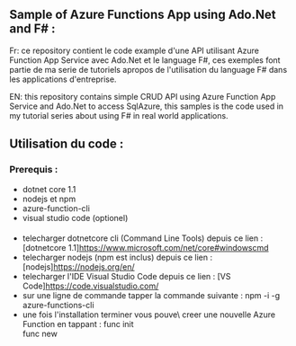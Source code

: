 ## Sample of Azure Functions App using Ado.Net and F# :

Fr: ce repository contient le code example d'une API utilisant Azure Function App Service avec Ado.Net et le language F#,
ces exemples font partie de ma serie de tutoriels apropos de l'utilisation du language F# dans les applications d'entreprise.

EN: this repository contains simple CRUD API using Azure Function App Service and Ado.Net to access SqlAzure,
this samples is the code used in my tutorial series about using F# in real world applications.

## Utilisation du code :
### Prerequis :
- dotnet core 1.1
- nodejs et npm 
- azure-function-cli 
- visual studio code (optionel)

#### 
- telecharger dotnetcore cli (Command Line Tools) depuis ce lien :
  [dotnetcore 1.1]https://www.microsoft.com/net/core#windowscmd
- telecharger nodejs (npm est inclus) depuis ce lien : 
  [nodejs]https://nodejs.org/en/
- telecharger l'IDE Visual Studio Code depuis ce lien : 
  [VS Code]https://code.visualstudio.com/
- sur une ligne de commande tapper la commande suivante :
  npm -i -g azure-functions-cli
- une fois l'installation terminer vous pouve\ creer une nouvelle Azure Function en tappant :
  func init  
  func new 

  
